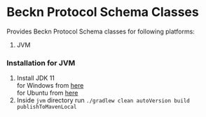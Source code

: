 # Beckn Protocol Schema Classes

Provides Beckn Protocol Schema classes for following platforms:
1. JVM

### Installation for JVM
1. Install JDK 11 <br />
    for Windows from [here](https://adoptium.net/?variant=openjdk11)<br />
    for Ubuntu from [here](https://www.ubuntu18.com/ubuntu-install-openjdk-11/)
2. Inside `jvm` directory run `./gradlew clean autoVersion build publishToMavenLocal`
